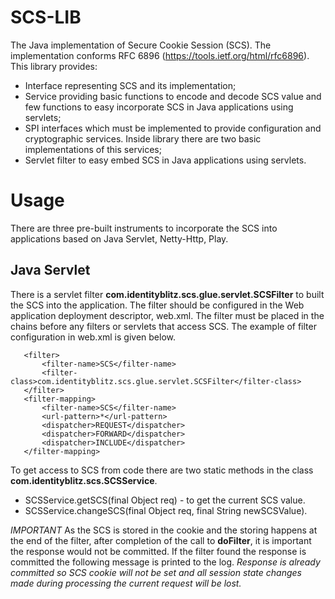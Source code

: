 SCS-LIB
=======

The Java implementation of Secure Cookie Session (SCS). The implementation conforms
RFC 6896 (https://tools.ietf.org/html/rfc6896). This library provides:

 * Interface representing SCS and its implementation;
 * Service providing basic functions to encode and decode SCS value and few functions to easy incorporate SCS in
   Java applications using servlets;
 * SPI interfaces which must be implemented to provide configuration and cryptographic services. Inside library there are
   two basic implementations of this services;
 * Servlet filter to easy embed SCS in Java applications using servlets.

Usage
=====

There are three pre-built instruments to incorporate the SCS into applications based on Java Servlet, Netty-Http, Play.

Java Servlet
-----------
 There is a servlet filter **com.identityblitz.scs.glue.servlet.SCSFilter** to built the SCS into the application.
 The filter should be configured in the Web application deployment descriptor, web.xml. The filter must be placed
 in the chains before any filters or servlets that access SCS. The example of filter configuration in web.xml is
 given below.
 ```
    <filter>
        <filter-name>SCS</filter-name>
        <filter-class>com.identityblitz.scs.glue.servlet.SCSFilter</filter-class>
    </filter>
    <filter-mapping>
        <filter-name>SCS</filter-name>
        <url-pattern>*</url-pattern>
        <dispatcher>REQUEST</dispatcher>
        <dispatcher>FORWARD</dispatcher>
        <dispatcher>INCLUDE</dispatcher>
    </filter-mapping>
 ```
 To get access to SCS from code there are two static methods in the class **com.identityblitz.scs.SCSService**.
  * SCSService.getSCS(final Object req) - to get the current SCS value.
  * SCSService.changeSCS(final Object req, final String newSCSValue).

 *IMPORTANT*
 As the SCS is stored in the cookie and the storing happens at the end of the filter, after completion of the call to
 **doFilter**, it is important the response would not be committed. If the filter found the response is committed the
 following message is printed to the log.
  *Response is already committed so SCS cookie will not be set and all session state changes made during processing
  the current request will be lost.*

